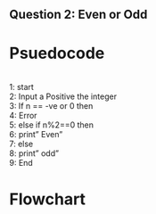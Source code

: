 ## Question 2: Even or Odd 

# Psuedocode
\
1: start\
2: Input a Positive the integer\
3: If n == -ve or 0 then\
4: Error\
5: else if n%2==0 then\
6: print” Even”\
7: else\
8: print” odd”\
9: End

# Flowchart

